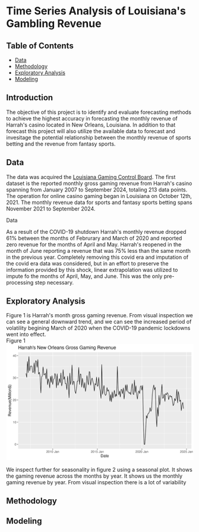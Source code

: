 # Time Series Analysis of Louisiana's Gambling Revenue

## Table of Contents
- [Data](#data)
- [Methodology](#methodology)
- [Exploratory Analysis](#exploratory-analysis)
- [Modeling](#modeling)

## Introduction
<p> The objective of this project is to identify and evaluate forecasting methods to achieve the highest accuracy in forecasting the monthly revenue of Harrah's casino located in New Orleans, Louisiana. In addition to that forecast this project will also utilize the available data to forecast and invesitage the potential relationship between the monthly revenue of sports betting and the revenue from fantasy sports. 

## Data  
<p>The data was acquired the <a href="https://lgcb.dps.louisiana.gov/revenue_reports.htm" target="_blank">Louisiana Gaming Control Board</a>. The first dataset is the reported monthly gross gaming revenue from Harrah's casino spanning from January 2007 to September 2024, totaling 213 data points. The operation for online casino gaming began in Louisiana on October 12th, 2021. The monthly revenue data for sports and fantasy sports betting spans November 2021 to September 2024. 

Data

As a result of the COVID-19 shutdown Harrah's monthly revenue dropped 61% between the months of Februrary and March of 2020 and reported zero revenue for the months of April and May. Harrah's reopened in the month of June reporting a revenue that was 75% less than the same month in the previous year. Completely removing this covid era and imputation of the covid era data was considered, but in an effort to preserve the information provided by this shock, linear extrapolation was utilized to impute fo the months of April, May, and June. This was the only pre-processing step necessary. </p>


## Exploratory Analysis

Figure 1 is Harrah's month gross gaming revenue. From visual inspection we can see a general downward trend, and we can see the increased period of volatility begining March of 2020 when the COVID-19 pandemic lockdowns went into effect.  
Figure 1
![Figure 1](Images/plot_raw.png)

We inspect further for seasonality in figure 2 using a seasonal plot. It shows the gaming revenue across the months by year. It shows us the monthly gaming revenue by year. From visual inspection there is a lot of variability 

## Methodology

## Modeling


















